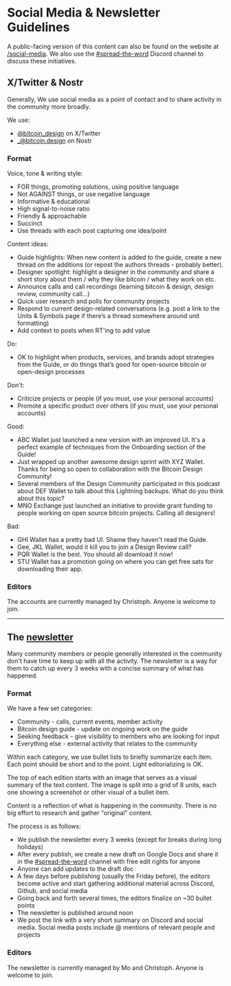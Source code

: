 # Social Media & Newsletter Guidelines

A public-facing version of this content can also be found on the website at [/social-media](https://bitcoin.design/social-media/). We also use the [#spread-the-word](https://discord.gg/PGz2r2UAmE) Discord channel to discuss these initiatives.

## X/Twitter & Nostr

Generally, We use social media as a point of contact and to share activity in the community more broadly. 

We use:

- [@bitcoin_design](https://twitter.com/bitcoin_design) on X/Twitter
- [_@bitcoin.design](https://nosta.me/_@bitcoin.design) on Nostr

### Format

Voice, tone & writing style:

- FOR things, promoting solutions, using positive language
- Not AGAINST things, or use negative language
- Informative & educational
- High signal-to-noise ratio
- Friendly & approachable
- Succinct
- Use threads with each post capturing one idea/point

Content ideas:

- Guide highlights: When new content is added to the guide, create a new thread on the additions (or repost the authors threads - probably better). 
- Designer spotlight: highlight a designer in the community and share a short story about them / why they like bitcoin / what they work on etc.
- Announce calls and call recordings (learning bitcoin & design, design review, community call…)
- Quick user research and polls for community projects
- Respond to current design-related conversations (e.g. post a link to the Units & Symbols page if there’s a thread somewhere around unit formatting)
- Add context to posts when RT'ing to add value

Do:

- OK to highlight when products, services, and brands adopt strategies from the Guide, or do things that’s good for open-source bitcoin or open-design processes

Don't:

- Criticize projects or people (if you must, use your personal accounts)
- Promote a specific product over others (if you must, use your personal accounts)

Good:

- ABC Wallet just launched a new version with an improved UI. It's a perfect example of techniques from the Onboarding section of the Guide!
- Just wrapped up another awesome design sprint with XYZ Wallet. Thanks for being so open to collaboration with the Bitcoin Design Community!
- Several members of the Design Community participated in this podcast about DEF Wallet to talk about this Lightning backups. What do you think about this topic?
- MNO Exchange just launched an initiative to provide grant funding to people working on open source bitcoin projects. Calling all designers!

Bad:

- GHI Wallet has a pretty bad UI. Shame they haven't read the Guide.
- Gee, JKL Wallet, would it kill you to join a Design Review call?
- PQR Wallet is the best. You should all download it now!
- STU Wallet has a promotion going on where you can get free sats for downloading their app.

### Editors

The accounts are currently managed by Christoph. Anyone is welcome to join.

---

## The [newsletter](https://bitcoindesign.substack.com)

Many community members or people generally interested in the community don't have time to keep up with all the activity. The newsletter is a way for them to catch up every 3 weeks with a concise summary of what has happened.

### Format

We have a few set categories:

- Community - calls, current events, member activity
- Bitcoin design guide - update on ongoing work on the guide
- Seeking feedback - give visibility to members who are looking for input
- Everything else - external activity that relates to the community

Within each category, we use bullet lists to briefly summarize each item. Each point should be short and to the point. Light editorializing is OK.

The top of each edition starts with an image that serves as a visual summary of the text content. The image is split into a grid of 8 units, each one showing a screenshot or other visual of a bullet item.

Content is a reflection of what is happening in the community. There is no big effort to research and gather "original" content.

The process is as follows:

- We publish the newsletter every 3 weeks (except for breaks during long holidays)
- After every publish, we create a new draft on Google Docs and share it in the [#spread-the-word](https://discord.gg/PGz2r2UAmE) channel with free edit rights for anyone
- Anyone can add updates to the draft doc
- A few days before publishing (usually the Friday before), the editors become active and start gathering additional material across Discord, Github, and social media
- Going back and forth several times, the editors finalize on ~30 bullet points
- The newsletter is published around noon
- We post the link with a very short summary on Discord and social media. Social media posts include @ mentions of relevant people and projects

### Editors

The newsletter is currently managed by Mo and Christoph. Anyone is welcome to join.

